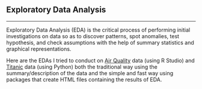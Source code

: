## Exploratory Data Analysis

---

Exploratory Data Analysis (EDA) is the critical process of performing initial investigations on data so as to discover patterns, spot anomalies, test hypothesis, and check assumptions with the help of summary statistics and graphical representations.

Here are the EDAs I tried to conduct on [Air Quality](https://www.rdocumentation.org/packages/datasets/versions/3.6.2/topics/airquality) data (using R Studio) and [Titanic](https://www.kaggle.com/competitions/titanic) data (using Python) both the traditional way using the summary/description of the data and the simple and fast way using packages that create HTML files containing the results of EDA.
